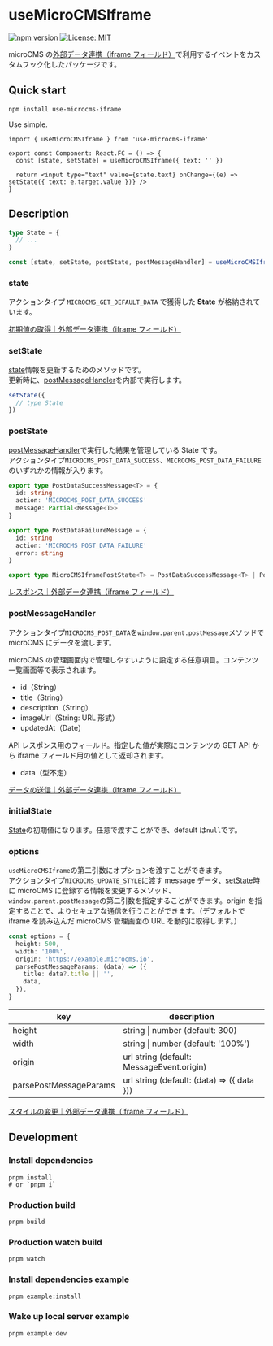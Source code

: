 # useMicroCMSIframe

[![npm version](https://badge.fury.io/js/use-microcms-iframe.svg)](https://badge.fury.io/js/use-microcms-iframe)
[![License: MIT](https://img.shields.io/badge/License-MIT-yellow.svg)](https://opensource.org/licenses/MIT)

microCMS の[外部データ連携（iframe フィールド）](https://document.microcms.io/manual/iframe-field)で利用するイベントをカスタムフック化したパッケージです。

## Quick start

```shell
npm install use-microcms-iframe
```

Use simple.

```tsx
import { useMicroCMSIframe } from 'use-microcms-iframe'

export const Component: React.FC = () => {
  const [state, setState] = useMicroCMSIframe({ text: '' })

  return <input type="text" value={state.text} onChange={(e) => setState({ text: e.target.value })} />
}
```

## Description

```ts
type State = {
  // ...
}

const [state, setState, postState, postMessageHandler] = useMicroCMSIframe<State>(initialState, options)
```

### state

アクションタイプ `MICROCMS_GET_DEFAULT_DATA` で獲得した **State** が格納されています。

[初期値の取得｜外部データ連携（iframe フィールド）](https://document.microcms.io/manual/iframe-field#h9e44c21a42)

### setState

[state](#state)情報を更新するためのメソッドです。<br />
更新時に、[postMessageHandler](#postmessagehandler)を内部で実行します。

```ts
setState({
  // type State
})
```

### postState

[postMessageHandler](#postmessagehandler)で実行した結果を管理している State です。<br />
アクションタイプ`MICROCMS_POST_DATA_SUCCESS`、`MICROCMS_POST_DATA_FAILURE`のいずれかの情報が入ります。

```ts
export type PostDataSuccessMessage<T> = {
  id: string
  action: 'MICROCMS_POST_DATA_SUCCESS'
  message: Partial<Message<T>>
}

export type PostDataFailureMessage = {
  id: string
  action: 'MICROCMS_POST_DATA_FAILURE'
  error: string
}

export type MicroCMSIframePostState<T> = PostDataSuccessMessage<T> | PostDataFailureMessage
```

[レスポンス｜外部データ連携（iframe フィールド）](https://document.microcms.io/manual/iframe-field#h349fe0c3e0)

### postMessageHandler

アクションタイプ`MICROCMS_POST_DATA`を`window.parent.postMessage`メソッドで microCMS にデータを渡します。

microCMS の管理画面内で管理しやすいように設定する任意項目。コンテンツ一覧画面等で表示されます。

- id（String）
- title（String）
- description（String）
- imageUrl（String: URL 形式）
- updatedAt（Date）

API レスポンス用のフィールド。指定した値が実際にコンテンツの GET API から iframe フィールド用の値として返却されます。

- data（型不定）

[データの送信｜外部データ連携（iframe フィールド）](https://document.microcms.io/manual/iframe-field#h7f543cc470)

### initialState

[State](#state)の初期値になります。任意で渡すことができ、default は`null`です。

### options

`useMicroCMSIframe`の第二引数にオプションを渡すことができます。<br>
アクションタイプ`MICROCMS_UPDATE_STYLE`に渡す message データ、[setState](#setstate)時に microCMS に登録する情報を変更するメソッド、`window.parent.postMessage`の第二引数を指定することができます。origin を指定することで、よりセキュアな通信を行うことができます。（デフォルトで iframe を読み込んだ microCMS 管理画面の URL を動的に取得します。）

```ts
const options = {
  height: 500,
  width: '100%',
  origin: 'https://example.microcms.io',
  parsePostMessageParams: (data) => ({
    title: data?.title || '',
    data,
  }),
}
```

| key                    | description                                |
| ---------------------- | ------------------------------------------ |
| height                 | string \| number (default: 300)            |
| width                  | string \| number (default: '100%')         |
| origin                 | url string (default: MessageEvent.origin)  |
| parsePostMessageParams | url string (default: (data) => ({ data })) |

[スタイルの変更｜外部データ連携（iframe フィールド）](https://document.microcms.io/manual/iframe-field#hddc40608fe)

## Development

### Install dependencies

```shell
pnpm install
# or `pnpm i`
```

### Production build

```shell
pnpm build
```

### Production watch build

```shell
pnpm watch
```

### Install dependencies example

```shell
pnpm example:install
```

### Wake up local server example

```shell
pnpm example:dev
```
